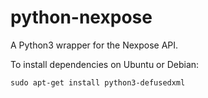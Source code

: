 # python-nexpose
A Python3 wrapper for the Nexpose API.

To install dependencies on Ubuntu or Debian:

	sudo apt-get install python3-defusedxml
